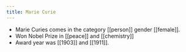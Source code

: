 ```yaml
---
title: Marie Curie
---
```


- Marie Curies comes in the category [[person]] gender [[female]].
- Won Nobel Prize in [[peace]] and [[chemistry]]
- Award year was [[1903]] and [[1911]].
